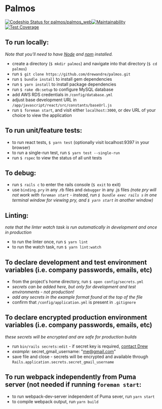 # Palmos

[ ![Codeship Status for palmos/palmos_web](https://app.codeship.com/projects/a034b610-c695-0135-9eb9-1e50aff0702d/status?branch=master)](https://app.codeship.com/projects/261212)[![Maintainability](https://api.codeclimate.com/v1/badges/2922eba3b2b8516af001/maintainability)](https://codeclimate.com/github/drewandre/palette-dashboard/maintainability)[![Test Coverage](https://api.codeclimate.com/v1/badges/2922eba3b2b8516af001/test_coverage)](https://codeclimate.com/github/drewandre/palette-dashboard/test_coverage)

## To run locally:
_Note that you’ll need to have [Node](https://nodejs.org/en/) and [npm](https://www.npmjs.com/) installed._
* create a directory (`$ mkdir palmos`) and navigate into that directory (`$ cd palmos`)
* run `$ git clone https://github.com/drewandre/palmos.git`
* run `$ bundle install` to install gem dependencies
* run `$ yarn install` to install package dependencies
* run `$ rake db:setup` to configure MySQL database
* add AWS RDS credentials in `/config/database.yml`
* adjust base development URL in `/app/javascript/react/src/constants/baseUrl.js`
* run `$ foreman start`, and visit either `localhost:3000`, or dev URL of your choice to view the application

## To run unit/feature tests:

* to run react tests, `$ yarn test` (optionally visit localhost:9397 in your browser)
* to run a single-run test, run `$ yarn test --single-run`
* run `$ rspec` to view the status of all unit tests

## To debug:
* run `$ rails c` to enter the rails console (`$ exit` to exit)
* use `binding.pry` in any .rb files and `debugger` in any  .js files _(note pry will not work with `foreman start` - instead, run `$ bundle exec rails s` in one terminal window for viewing pry, and `$ yarn start` in another window)_

## Linting:

_note that the linter watch task is run automatically in development and once in production_

* to run the linter once, run `$ yarn lint`
* to run the watch task, run `$ yarn lint:watch`

## To declare development and test environment variables (i.e. company passwords, emails, etc)

* from the project's home directory, run `$ open config/secrets.yml`
* _secrets can be added here, but only for development and test environments - not production!_
* _add any secrets in the example format found at the top of the file_
* confirm that `/config/application.yml` is present in `.gitignore`

## To declare encrypted production environment variables (i.e. company passwords, emails, etc)

_these secrets will be encrypted and are safe for production builds_

* run `bin/rails secrets:edit` - if secret key is required, <a href="mailto:drewjamesandre@gmail.com">contact Drew</a>
* _example:_ secret_gmail_username: "me@gmail.com"
* save file and close - secrets will be encrypted and available through `Rails.application.secrets.secret_gmail_username`

## To run webpack independently from Puma server (not needed if running `foreman start`:

* to run webpack-dev-server independent of Puma sever, run `yarn start`
* to compile webpack output, run `yarn build`
